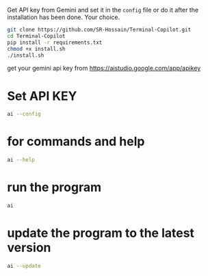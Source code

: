 Get API key from Gemini and set it in the `config` file or do it after the installation has been done. Your choice.


```bash
git clone https://github.com/SR-Hossain/Terminal-Copilot.git
cd Terminal-Copilot
pip install -r requirements.txt
chmod +x install.sh
./install.sh
```

get your gemini api key from https://aistudio.google.com/app/apikey

# Set API KEY
```bash
ai --config
```

# for commands and help
```bash
ai --help
```

# run the program
```bash
ai
```

# update the program to the latest version
```bash
ai --update
```
